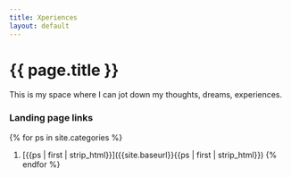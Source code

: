 ```yaml
---
title: Xperiences
layout: default
---
```


# {{ page.title }}

This is my space where I can jot down my thoughts, dreams, experiences. 

### Landing page links

{% for ps in site.categories %}
1. [{{ps | first | strip_html}}]({{site.baseurl}}{{ps | first | strip_html}})
{% endfor %}


